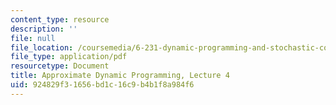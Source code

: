 ```yaml
---
content_type: resource
description: ''
file: null
file_location: /coursemedia/6-231-dynamic-programming-and-stochastic-control-fall-2015/924829f31656bd1c16c9b4b1f8a984f6_MIT6_231F15_lec04_short.pdf
file_type: application/pdf
resourcetype: Document
title: Approximate Dynamic Programming, Lecture 4
uid: 924829f3-1656-bd1c-16c9-b4b1f8a984f6
---
```

